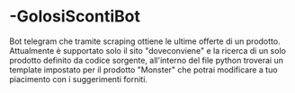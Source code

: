 # -GolosiScontiBot
Bot telegram che tramite scraping ottiene le ultime offerte di un prodotto. <br>
Attualmente è supportato solo il sito "doveconviene" e la ricerca di un solo prodotto definito da codice sorgente, all'interno del file python troverai un template impostato per il prodotto "Monster" che potrai modificare a tuo piacimento con i suggerimenti forniti.
